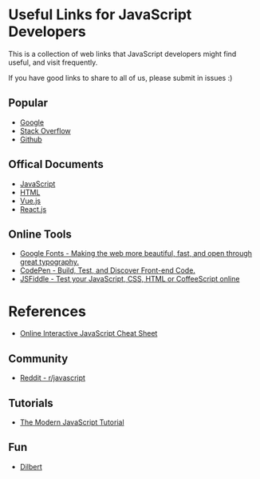 # Useful Links for JavaScript Developers
This is a collection of web links that JavaScript developers might find useful, and visit frequently.

If you have good links to share to all of us, please submit in issues :)

## Popular
* [Google](https://www.gogole.com)
* [Stack Overflow](https://stackoverflow.com/)
* [Github](https://github.com/)


## Offical Documents
* [JavaScript](https://developer.mozilla.org/en-US/docs/Web/JavaScript/Reference)
* [HTML](https://developer.mozilla.org/en-US/docs/Web/HTML/Reference)
* [Vue.js](https://vuejs.org/v2/guide/)
* [React.js](https://reactjs.org/docs/getting-started.html)

## Online Tools
* [Google Fonts - Making the web more beautiful, fast, and open through great typography.](https://fonts.google.com/)
* [CodePen - Build, Test, and Discover Front-end Code.](https://codepen.io/)
* [JSFiddle - Test your JavaScript, CSS, HTML or CoffeeScript online](https://reactjs.org/docs/getting-started.html)

# References
* [Online Interactive JavaScript Cheat Sheet
](https://htmlcheatsheet.com/js/)


## Community
* [Reddit - r/javascript](https://www.reddit.com/r/javascript/)


## Tutorials
* [The Modern JavaScript Tutorial](http://javascript.info/)

## Fun
* [Dilbert](https://dilbert.com/)


